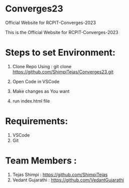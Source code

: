 # Converges23
Official Website for RCPIT-Converges-2023 



This is the Official Website for RCPIT-Converges-2023

# Steps to set Environment:
  1. Clone Repo Using :
            git clone https://github.com/ShimpiTejas/Converges23.git
            
  2. Open Code in VSCode
  3. Make changes as You want 
  4. run index.html file
  
# Requirements:

  1. VSCode
  2. Git

# Team Members :
  1. Tejas Shimpi : https://github.com/ShimpiTejas
  2. Vedant Gujarathi : https://github.com/VedantGujarathi
